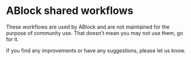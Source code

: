 ABlock shared workflows
=======================

These workflows are used by ABlock and are not maintained for the purpose of community use.
That doesn't mean you may not use them, go for it.

If you find any improvements or have any suggestions, please let us know.
